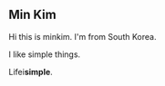 <h2>Min Kim </h2>
<p>Hi this is minkim. I'm from South Korea.
<p>I like simple things. 
<p>Lifei<strong>simple</strong>.
